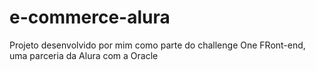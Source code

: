 # e-commerce-alura
Projeto desenvolvido por mim como parte do challenge One FRont-end, uma parceria da Alura com a Oracle
